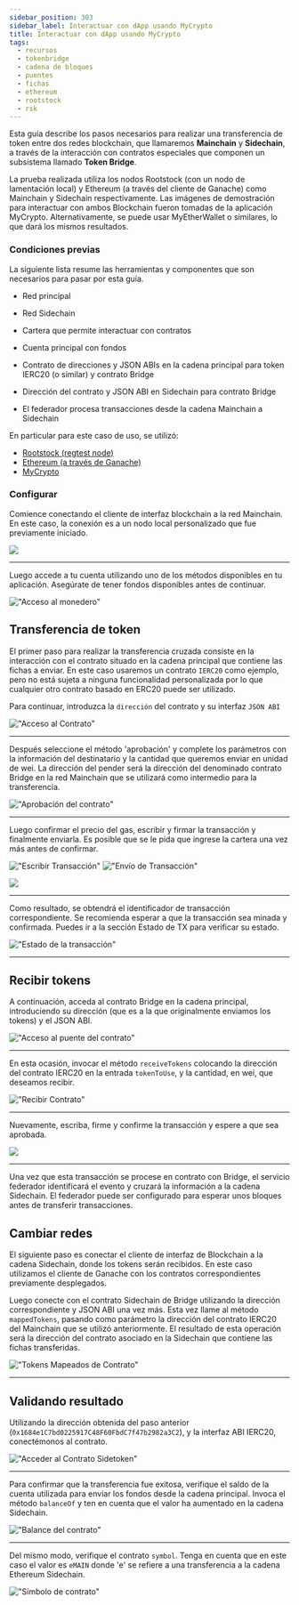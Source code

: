 ```yaml
---
sidebar_position: 303
sidebar_label: Interactuar con dApp usando MyCrypto
title: Interactuar con dApp usando MyCrypto
tags:
  - recursos
  - tokenbridge
  - cadena de bloques
  - puentes
  - fichas
  - ethereum
  - rootstock
  - rsk
---
```


Esta guía describe los pasos necesarios para realizar una transferencia de token entre dos redes blockchain, que llamaremos **Mainchain** y **Sidechain**, a través de la interacción con contratos especiales que componen un subsistema llamado **Token Bridge**.

La prueba realizada utiliza los nodos Rootstock (con un nodo de lamentación local) y Ethereum (a través del cliente de Ganache) como Mainchain y Sidechain respectivamente. Las imágenes de demostración para interactuar con ambos Blockchain fueron tomadas de la aplicación MyCrypto. Alternativamente, se puede usar MyEtherWallet o similares, lo que dará los mismos resultados.

### Condiciones previas

La siguiente lista resume las herramientas y componentes que son necesarios para pasar por esta guía.

- Red principal

- Red Sidechain

- Cartera que permite interactuar con contratos

- Cuenta principal con fondos

- Contrato de direcciones y JSON ABIs en la cadena principal para token IERC20 (o similar) y contrato Bridge

- Dirección del contrato y JSON ABI en Sidechain para contrato Bridge

- El federador procesa transacciones desde la cadena Mainchain a Sidechain

En particular para este caso de uso, se utilizó:

- [Rootstock (regtest node)](https://dev.rootstock.io/node-operators/setup/installation/)
- [Ethereum (a través de Ganache)](https://geth.ethereum.org/docs/install-and-build/installing-geth)
- [MyCrypto](https://mycrypto.com/)

### Configurar

Comience conectando el cliente de interfaz blockchain a la red Mainchain. En este caso, la conexión es a un nodo local personalizado que fue previamente iniciado.

<img src="/img/resources/tokenbridge/rsk_node_setup.png" />

---

Luego accede a tu cuenta utilizando uno de los métodos disponibles en tu aplicación. Asegúrate de tener fondos disponibles antes de continuar.

!["Acceso al monedero"](/img/resources/tokenbridge/wallet_access.png "Acceso al monedero")

## Transferencia de token

El primer paso para realizar la transferencia cruzada consiste en la interacción con el contrato situado en la cadena principal que contiene las fichas a enviar. En este caso usaremos un contrato `IERC20` como ejemplo, pero no está sujeta a ninguna funcionalidad personalizada por lo que cualquier otro contrato basado en ERC20 puede ser utilizado.

Para continuar, introduzca la `dirección` del contrato y su interfaz `JSON ABI`

!["Acceso al Contrato"](/img/resources/tokenbridge/access_contract.png "Acceso al Contrato")

---

Después seleccione el método 'aprobación' y complete los parámetros con la información del destinatario y la cantidad que queremos enviar en unidad de wei. La dirección del pender será la dirección del denominado contrato Bridge en la red Mainchain que se utilizará como intermedio para la transferencia.

!["Aprobación del contrato"](/img/resources/tokenbridge/contract_approve.png "Aprobación del contrato")

---

Luego confirmar el precio del gas, escribir y firmar la transacción y finalmente enviarla. Es posible que se le pida que ingrese la cartera una vez más antes de confirmar.

!["Escribir Transacción"](/img/resources/tokenbridge/transaction_write.png "Escribir Transacción")
!["Envío de Transacción"](/img/resources/tokenbridge/transaction_send.png "Enviado de Transacción")

<img src="/img/resources/tokenbridge/transaction_confirm.png" />

---

Como resultado, se obtendrá el identificador de transacción correspondiente. Se recomienda esperar a que la transacción sea minada y confirmada. Puedes ir a la sección Estado de TX para verificar su estado.

!["Estado de la transacción"](/img/resources/tokenbridge/transaction_status.png "Estado de la transacción")

---

## Recibir tokens

A continuación, acceda al contrato Bridge en la cadena principal, introduciendo su dirección (que es a la que originalmente enviamos los tokens) y el JSON ABI.

!["Acceso al puente del contrato"](/img/resources/tokenbridge/access_contract_bridge.png "Acceso al puente del contrato")

---

En esta ocasión, invocar el método `receiveTokens` colocando la dirección del contrato IERC20 en la entrada `tokenToUse`, y la cantidad, en wei, que deseamos recibir.

!["Recibir Contrato"](/img/resources/tokenbridge/contract_receive.png "Recibir Contrato")

---

Nuevamente, escriba, firme y confirme la transacción y espere a que sea aprobada.

<img src="/img/resources/tokenbridge/transaction_confirm_receive.png" />

---

Una vez que esta transacción se procese en contrato con Bridge, el servicio federador identificará el evento y cruzará la información a la cadena Sidechain. El federador puede ser configurado para esperar unos bloques antes de transferir transacciones.

## Cambiar redes

El siguiente paso es conectar el cliente de interfaz de Blockchain a la cadena Sidechain, donde los tokens serán recibidos. En este caso utilizamos el cliente de Ganache con los contratos correspondientes previamente desplegados.

Luego conecte con el contrato Sidechain de Bridge utilizando la dirección correspondiente y JSON ABI una vez más. Esta vez llame al método `mappedTokens`, pasando como parámetro la dirección del contrato IERC20 del Mainchain que se utilizó anteriormente. El resultado de esta operación será la dirección del contrato asociado en la Sidechain que contiene las fichas transferidas.

!["Tokens Mapeados de Contrato"](/img/resources/tokenbridge/contract_mapped_tokens.png "Tokens Mapeados de Contrato")

---

## Validando resultado

Utilizando la dirección obtenida del paso anterior (`0x1684e1C7bd0225917C48F60FbdC7f47b2982a3C2`), y la interfaz ABI IERC20, conectémonos al contrato.

!["Acceder al Contrato Sidetoken"](/img/resources/tokenbridge/access_contract_sidetoken.png "Acceder al Contrato Lidero")

---

Para confirmar que la transferencia fue exitosa, verifique el saldo de la cuenta utilizada para enviar los fondos desde la cadena principal. Invoca el método `balanceOf` y ten en cuenta que el valor ha aumentado en la cadena Sidechain.

!["Balance del contrato"](/img/resources/tokenbridge/contract_balance.png "Balance del contrato")

---

Del mismo modo, verifique el contrato `symbol`. Tenga en cuenta que en este caso el valor es `eMAIN` donde 'e' se refiere a una transferencia a la cadena Ethereum Sidechain.

!["Símbolo de contrato"](/img/resources/tokenbridge/contract_symbol.png "Símbolo de contrato")
